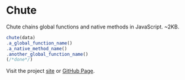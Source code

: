 # Chute
Chute chains global functions and native methods in JavaScript. ~2KB.

```js
chute(data)
.a_global_function_name()
.a_native_method_name()
.another_global_function_name()
(/*done*/)
```

Visit the project [site](https://chute.pages.dev/) or [GitHub Page](https://gregabbott.github.io/chute/).
